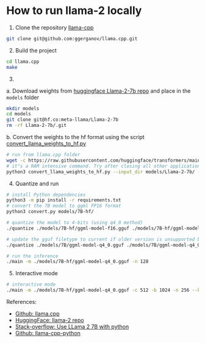 # How to run llama-2 locally
1. Clone the repository [llama-cpp](https://github.com/ggerganov/llama.cpp)
```bash
git clone git@github.com:ggerganov/llama.cpp.git 
```
2. Build the project
```bash
cd llama.cpp
make
```
3. 
a. Download weights from [huggingface Llama-2-7b repo](https://huggingface.co/meta-llama/Llama-2-7b) and place in the `models` folder
```bash
mkdir models
cd models
git clone git@hf.co:meta-llama/Llama-2-7b 
rm -rf Llama-2-7b/.git
```
b. Convert the weights to the hf format using the script [convert_llama_weights_to_hf.py](https://github.com/huggingface/transformers/blob/main/src/transformers/models/llama/convert_llama_weights_to_hf.py)
```bash
# run from llama.cpp folder
wget -c https://raw.githubusercontent.com/huggingface/transformers/main/src/transformers/models/llama/convert_llama_weights_to_hf.py
# it"s a RAM intensive command. Try after closing all other applications if it"s killed due to memory error
python3 convert_llama_weights_to_hf.py --input_dir models/Llama-2-7b/ --model_size 7B --output_dir models/7B-hf
```
4. Quantize and run
```bash
# install Python dependencies
python3 -m pip install -r requirements.txt
# convert the 7B model to ggml FP16 format
python3 convert.py models/7B-hf/

# quantize the model to 4-bits (using q4_0 method)
./quantize ./models/7B-hf/ggml-model-f16.gguf ./models/7B-hf/ggml-model-q4_0.gguf q4_0

# update the gguf filetype to current if older version is unsupported by another application
./quantize ./models/7B/ggml-model-q4_0.gguf ./models/7B/ggml-model-q4_0-v2.gguf COPY

# run the inference
./main -m ./models/7B-hf/ggml-model-q4_0.gguf -n 128

```
5. Interactive mode
```bash
# interactive mode
./main -m ./models/7B-hf/ggml-model-q4_0.gguf -c 512 -b 1024 -n 256 --keep 48     --repeat_penalty 1.0 --color -i     -r "User:" -f prompts/chat-with-bob.txt
```

References:
- [Github: llama.cpp](https://github.com/ggerganov/llama.cpp)
- [HuggingFace: llama-2 repo](https://huggingface.co/meta-llama/Llama-2-7b)
- [Stack-overflow: Use LLama 2 7B with python](https://stackoverflow.com/a/76967510/2893777)
- [Github: llama-cpp-python](https://github.com/abetlen/llama-cpp-python)

